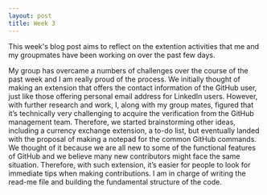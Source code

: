 ```yaml
---
layout: post
title: Week 3
---
```


This week's blog post aims to reflect on the extention activities that me and my groupmates have been working on over the past few days.

<!--more-->

My group has overcame a numbers of challenges over the course of the past week and I am really proud of the process. We initially thought of making an extension that offers the contact information of the GitHub user, just like those offering personal email address for LinkedIn users. However, with further research and work, I, along with my group mates, figured that it’s technically very challenging to acquire the verification from the GitHub management team. Therefore, we started brainstorming other ideas, including a currency exchange extension, a to-do list, but eventually landed with the proposal of making a notepad for the common GitHub commands. We thought of it because we are all new to some of the functional features of GitHub and we believe many new contributors might face the same situation. Therefore, with such extension, it’s easier for people to look for immediate tips when making contributions. I am in charge of writing the read-me file and building the fundamental structure of the code. 
